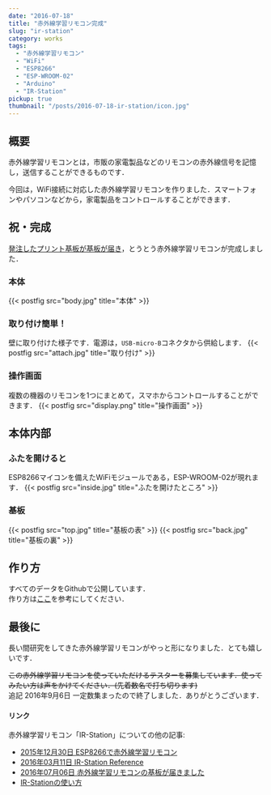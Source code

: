 ```yaml
---
date: "2016-07-18"
title: "赤外線学習リモコン完成"
slug: "ir-station"
category: works
tags:
  - "赤外線学習リモコン"
  - "WiFi"
  - "ESP8266"
  - "ESP-WROOM-02"
  - "Arduino"
  - "IR-Station"
pickup: true
thumbnail: "/posts/2016-07-18-ir-station/icon.jpg"
---
```


## 概要

赤外線学習リモコンとは，市販の家電製品などのリモコンの赤外線信号を記憶し，送信することができるものです．

今回は，WiFi接続に対応した赤外線学習リモコンを作りました．スマートフォンやパソコンなどから，家電製品をコントロールすることができます．

<!--more-->

## 祝・完成

[発注したプリント基板が基板が届き](/posts/2016-07-06-ir-station-board/)，とうとう赤外線学習リモコンが完成しました．

### 本体

{{< postfig src="body.jpg" title="本体" >}}

### 取り付け簡単！

壁に取り付けた様子です．電源は，`USB-micro-B`コネクタから供給します．
{{< postfig src="attach.jpg" title="取り付け" >}}

### 操作画面

複数の機器のリモコンを1つにまとめて，スマホからコントロールすることができます．
{{< postfig src="display.png" title="操作画面" >}}

## 本体内部

### ふたを開けると

ESP8266マイコンを備えたWiFiモジュールである，ESP-WROOM-02が現れます．
{{< postfig src="inside.jpg" title="ふたを開けたところ" >}}

### 基板

{{< postfig src="top.jpg" title="基板の表" >}}
{{< postfig src="back.jpg" title="基板の裏" >}}

## 作り方

すべてのデータをGithubで公開しています．  
作り方は[ここ](https://github.com/kerikun11/IR-station)を参考にしてください．

## 最後に

長い間研究をしてきた赤外線学習リモコンがやっと形になりました．とても嬉しいです．

~~この赤外線学習リモコンを使っていただけるテスターを募集しています．使ってみたい方は声をかけてください．(先着数名で打ち切ります)~~  
追記 2016年9月6日 一定数集まったので終了しました．ありがとうございます．


#### リンク

赤外線学習リモコン「IR-Station」についての他の記事:

  * [2015年12月30日 ESP8266で赤外線学習リモコン](/posts/2015-12-30-ir-station/)
  * [2016年03月11日 IR-Station Reference](/posts/2016-03-11-ir-station-reference/)
  * [2016年07月06日 赤外線学習リモコンの基板が届きました](/posts/2016-07-06-ir-station-board/)
  * [IR-Stationの使い方](/posts/2016-07-25-how-to-use-ir-station/)

